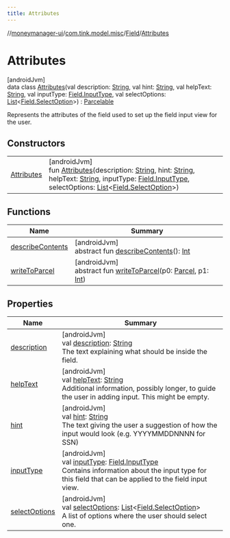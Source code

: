 ```yaml
---
title: Attributes
---
```

//[moneymanager-ui](../../../../index.html)/[com.tink.model.misc](../../index.html)/[Field](../index.html)/[Attributes](index.html)



# Attributes



[androidJvm]\
data class [Attributes](index.html)(val description: [String](https://kotlinlang.org/api/latest/jvm/stdlib/kotlin/-string/index.html), val hint: [String](https://kotlinlang.org/api/latest/jvm/stdlib/kotlin/-string/index.html), val helpText: [String](https://kotlinlang.org/api/latest/jvm/stdlib/kotlin/-string/index.html), val inputType: [Field.InputType](../-input-type/index.html), val selectOptions: [List](https://kotlinlang.org/api/latest/jvm/stdlib/kotlin.collections/-list/index.html)&lt;[Field.SelectOption](../-select-option/index.html)&gt;) : [Parcelable](https://developer.android.com/reference/kotlin/android/os/Parcelable.html)

Represents the attributes of the field used to set up the field input view for the user.



## Constructors


| | |
|---|---|
| [Attributes](-attributes.html) | [androidJvm]<br>fun [Attributes](-attributes.html)(description: [String](https://kotlinlang.org/api/latest/jvm/stdlib/kotlin/-string/index.html), hint: [String](https://kotlinlang.org/api/latest/jvm/stdlib/kotlin/-string/index.html), helpText: [String](https://kotlinlang.org/api/latest/jvm/stdlib/kotlin/-string/index.html), inputType: [Field.InputType](../-input-type/index.html), selectOptions: [List](https://kotlinlang.org/api/latest/jvm/stdlib/kotlin.collections/-list/index.html)&lt;[Field.SelectOption](../-select-option/index.html)&gt;) |


## Functions


| Name | Summary |
|---|---|
| [describeContents](../../../com.tink.service.provider/-provider-filter/index.html#-1578325224%2FFunctions%2F1000845458) | [androidJvm]<br>abstract fun [describeContents](../../../com.tink.service.provider/-provider-filter/index.html#-1578325224%2FFunctions%2F1000845458)(): [Int](https://kotlinlang.org/api/latest/jvm/stdlib/kotlin/-int/index.html) |
| [writeToParcel](../../../com.tink.service.provider/-provider-filter/index.html#-1754457655%2FFunctions%2F1000845458) | [androidJvm]<br>abstract fun [writeToParcel](../../../com.tink.service.provider/-provider-filter/index.html#-1754457655%2FFunctions%2F1000845458)(p0: [Parcel](https://developer.android.com/reference/kotlin/android/os/Parcel.html), p1: [Int](https://kotlinlang.org/api/latest/jvm/stdlib/kotlin/-int/index.html)) |


## Properties


| Name | Summary |
|---|---|
| [description](description.html) | [androidJvm]<br>val [description](description.html): [String](https://kotlinlang.org/api/latest/jvm/stdlib/kotlin/-string/index.html)<br>The text explaining what should be inside the field. |
| [helpText](help-text.html) | [androidJvm]<br>val [helpText](help-text.html): [String](https://kotlinlang.org/api/latest/jvm/stdlib/kotlin/-string/index.html)<br>Additional information, possibly longer, to guide the user in adding input. This might be empty. |
| [hint](hint.html) | [androidJvm]<br>val [hint](hint.html): [String](https://kotlinlang.org/api/latest/jvm/stdlib/kotlin/-string/index.html)<br>The text giving the user a suggestion of how the input would look (e.g. YYYYMMDDNNNN for SSN) |
| [inputType](input-type.html) | [androidJvm]<br>val [inputType](input-type.html): [Field.InputType](../-input-type/index.html)<br>Contains information about the input type for this field that can be applied to the field input view. |
| [selectOptions](select-options.html) | [androidJvm]<br>val [selectOptions](select-options.html): [List](https://kotlinlang.org/api/latest/jvm/stdlib/kotlin.collections/-list/index.html)&lt;[Field.SelectOption](../-select-option/index.html)&gt;<br>A list of options where the user should select one. |


